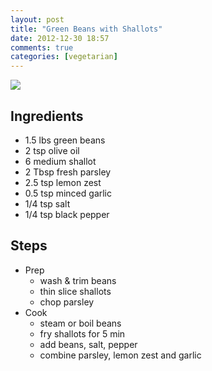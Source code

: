 ```yaml
---
layout: post
title: "Green Beans with Shallots"
date: 2012-12-30 18:57
comments: true
categories: [vegetarian]
---
```


![](https://public.blu.livefilestore.com/y1plpijRhW16cwqOvcdQPFPLs39FTWPk7dnI3fWIXVNyZsdSQ4xihgCDYIqxmRG4v3YB7puRnXnd3h6u0Htkhn3fA/WP_000247.jpg?psid=1)

## Ingredients
* 1.5 lbs green beans
* 2 tsp olive oil   
* 6 medium shallot
* 2 Tbsp fresh parsley
* 2.5 tsp lemon zest   
* 0.5 tsp minced garlic   
* 1/4 tsp salt
* 1/4 tsp black pepper

## Steps
* Prep
    * wash & trim beans
    * thin slice shallots
    * chop parsley
* Cook
    * steam or boil beans
    * fry shallots for 5 min
    * add beans, salt, pepper
    * combine parsley, lemon zest and garlic
